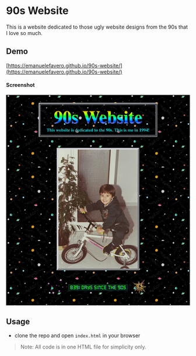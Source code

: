 # 90s Website

This is a website dedicated to those ugly website designs from the 90s that I love so much.

## Demo

[https://emanuelefavero.github.io/90s-website/](https://emanuelefavero.github.io/90s-website/)

#### Screenshot

![Screenshot](./Screenshot.png 'Screenshot')

## Usage

- clone the repo and open `index.html` in your browser

> Note: All code is in one HTML file for simplicity only.
